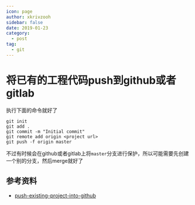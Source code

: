 ```yaml
---
icon: page
author: xkrivzooh
sidebar: false
date: 2019-01-23
category:
  - post
tag:
  - git
---
```


# 将已有的工程代码push到github或者gitlab

执行下面的命令就好了

```shell
git init
git add .
git commit -m "Initial commit"
git remote add origin <project url>
git push -f origin master
```

不过有时候会在github或者gitlab上将`master`分支进行保护，所以可能需要先创建一个别的分支，然后merge就好了

## 参考资料

- [push-existing-project-into-github](https://stackoverflow.com/questions/17291995/push-existing-project-into-github)
